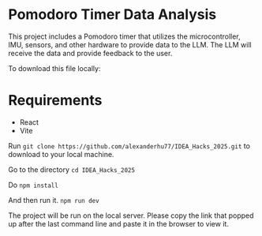 # Pomodoro Timer Data Analysis

This project includes a Pomodoro timer that utilizes the microcontroller, IMU, sensors, and other hardware to provide data to the LLM. 
The LLM will receive the data and provide feedback to the user. 

To download this file locally: 

# Requirements 
- React
- Vite
  
Run `git clone https://github.com/alexanderhu77/IDEA_Hacks_2025.git` to download to your local machine. 

Go to the directory `cd IDEA_Hacks_2025` 

Do `npm install` 

And then run it. `npm run dev`

The project will be run on the local server. 
Please copy the link that popped up after the last command line and paste it in the browser to view it. 

